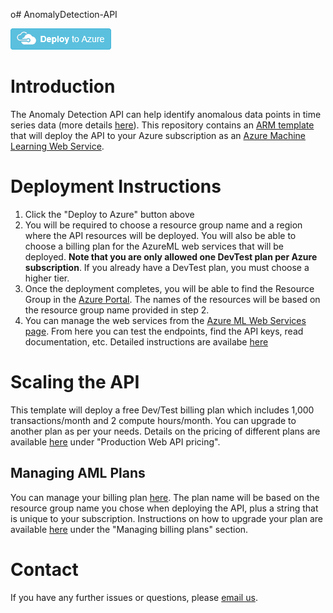 o# AnomalyDetection-API

[![Deploy to Azure](https://raw.githubusercontent.com/Azure/azure-quickstart-templates/master/1-CONTRIBUTION-GUIDE/images/deploytoazure.png)](http://portal.azure.com/#create/Microsoft.Template/uri/https%3A%2F%2Fraw.githubusercontent.com%2FAzure%2FAnomalyDetection-API%2Fmaster%2Fazuredeploy.json)

# Introduction
The Anomaly Detection API can help identify anomalous data points in time series data (more details [here](https://gallery.cortanaintelligence.com/MachineLearningAPI/Anomaly-Detection-2)).  This repository contains an [ARM template](https://docs.microsoft.com/en-us/azure/azure-resource-manager/resource-group-overview) that will deploy the API to your Azure subscription as an [Azure Machine Learning Web Service](https://services.azureml.net/).

# Deployment Instructions
1. Click the "Deploy to Azure" button above
2. You will be required to choose a resource group name and a region where the API resources will be deployed.  You will also be able to choose a billing plan for the AzureML web services that will be deployed.  **Note that you are only allowed one DevTest plan per Azure subscription**.  If you already have a DevTest plan, you must choose a higher tier.
3. Once the deployment completes, you will be able to find the Resource Group in the [Azure Portal](https://ms.portal.azure.com/#blade/HubsExtension/Resources/resourceType/Microsoft.Resources%2Fsubscriptions%2FresourceGroups).  The names of the resources will be based on the resource group name provided in step 2.
4. You can manage the web services from the [Azure ML Web Services page](https://services.azureml.net/webservices/).  From here you can test the endpoints, find the API keys, read documentation, etc. Detailed instructions are availabe [here](https://docs.microsoft.com/en-us/azure/machine-learning/machine-learning-manage-new-webservice)

# Scaling the API
This template will deploy a free Dev/Test billing plan which includes 1,000 transactions/month and 2 compute hours/month.  You can upgrade to another plan as per your needs.  Details on the pricing of different plans are available [here](https://azure.microsoft.com/en-us/pricing/details/machine-learning/) under "Production Web API pricing".

## Managing AML Plans 
You can manage your billing plan [here](https://services.azureml.net/plans/).  The plan name will be based on the resource group name you chose when deploying the API, plus a string that is unique to your subscription.  Instructions on how to upgrade your plan are available [here](https://docs.microsoft.com/en-us/azure/machine-learning/machine-learning-manage-new-webservice) under the "Managing billing plans" section.

# Contact
If you have any further issues or questions, please [email us](mailto:admlsupport@microsoft.com).
